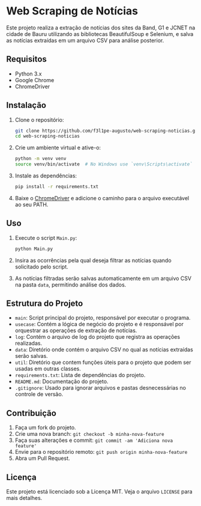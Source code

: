 # Web Scraping de Notícias

Este projeto realiza a extração de notícias dos sites da Band, G1 e JCNET na cidade de Bauru utilizando as bibliotecas BeautifulSoup e Selenium, e salva as notícias extraídas em um arquivo CSV para análise posterior.

## Requisitos

- Python 3.x
- Google Chrome
- ChromeDriver

## Instalação

1. Clone o repositório:
    ```sh
    git clone https://github.com/f3l1pe-augusto/web-scraping-noticias.git
    cd web-scraping-noticias
    ```

2. Crie um ambiente virtual e ative-o:
    ```sh
    python -m venv venv
    source venv/bin/activate  # No Windows use `venv\Scripts\activate`
    ```

3. Instale as dependências:
    ```sh
    pip install -r requirements.txt
    ```

4. Baixe o [ChromeDriver](https://developer.chrome.com/docs/chromedriver/downloads?hl=pt-br) e adicione o caminho para o arquivo executável ao seu PATH.

## Uso

1. Execute o script `Main.py`:
    ```sh
    python Main.py
    ```

2. Insira as ocorrências pela qual deseja filtrar as notícias quando solicitado pelo script. 

3. As notícias filtradas serão salvas automaticamente em um arquivo CSV na pasta `data`, permitindo análise dos dados.

## Estrutura do Projeto

- `main`: Script principal do projeto, responsável por executar o programa.
- `usecase`: Contém a lógica de negócio do projeto e é responsável por orquestrar as operações de extração de notícias.
- `log`: Contém o arquivo de log do projeto que registra as operações realizadas.
- `data`: Diretório onde contém o arquivo CSV no qual as notícias extraídas serão salvas.
- `util`: Diretório que contem funções úteis para o projeto que podem ser usadas em outras classes.
- `requirements.txt`: Lista de dependências do projeto.
- `README.md`: Documentação do projeto.
- `.gitignore`: Usado para ignorar arquivos e pastas desnecessárias no controle de versão.

## Contribuição

1. Faça um fork do projeto.
2. Crie uma nova branch: `git checkout -b minha-nova-feature`
3. Faça suas alterações e commit: `git commit -am 'Adiciona nova feature'`
4. Envie para o repositório remoto: `git push origin minha-nova-feature`
5. Abra um Pull Request.

## Licença

Este projeto está licenciado sob a Licença MIT. Veja o arquivo `LICENSE` para mais detalhes.
